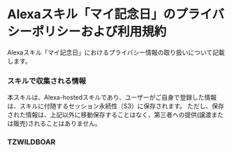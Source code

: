 # Alexaスキル「マイ記念日」のプライバシーポリシーおよび利用規約

Alexaスキル「マイ記念日」におけるプライバシー情報の取り扱いについて記載します。

### スキルで収集される情報

本スキルは、Alexa-hostedスキルであり、ユーザーがご自身で登録した情報は、スキルに付随するセッション永続性（S3）に保存されます。
ただし、保存された情報は、上記以外に移動保存することはなく、第三者への提供(譲渡または販売)されることはありません。

### TZWILDBOAR
